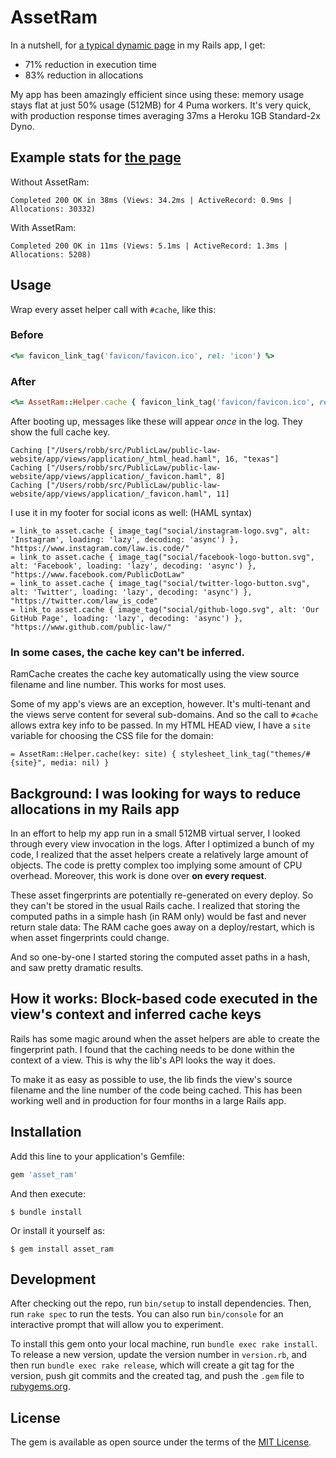 # AssetRam

In a nutshell, for [a typical dynamic page](https://texas.public.law/statutes/tex._fam._code_section_1.001) in my Rails app, I get:

* 71% reduction in execution time
* 83% reduction in allocations

My app has been amazingly efficient since using these: memory usage stays flat at just 50% usage (512MB) for 4 Puma workers. It's very quick, with production response times averaging 37ms a Heroku 1GB Standard-2x Dyno.


## Example stats for [the page](https://texas.public.law/statutes/tex._fam._code_section_1.001)

Without AssetRam:

```
Completed 200 OK in 38ms (Views: 34.2ms | ActiveRecord: 0.9ms | Allocations: 30332)
```

With AssetRam:

```
Completed 200 OK in 11ms (Views: 5.1ms | ActiveRecord: 1.3ms | Allocations: 5208)
```


## Usage

Wrap every asset helper call with `#cache`, like this:

### Before

```ruby
<%= favicon_link_tag('favicon/favicon.ico', rel: 'icon') %>
```

### After

```ruby
<%= AssetRam::Helper.cache { favicon_link_tag('favicon/favicon.ico', rel: 'icon') } %>
```

After booting up, messages like these will appear _once_ in the log. They show the 
full cache key.

```
Caching ["/Users/robb/src/PublicLaw/public-law-website/app/views/application/_html_head.haml", 16, "texas"]
Caching ["/Users/robb/src/PublicLaw/public-law-website/app/views/application/_favicon.haml", 8]
Caching ["/Users/robb/src/PublicLaw/public-law-website/app/views/application/_favicon.haml", 11]
```

I use it in my footer for social icons as well: (HAML syntax)

```
= link_to asset.cache { image_tag("social/instagram-logo.svg", alt: 'Instagram', loading: 'lazy', decoding: 'async') },    "https://www.instagram.com/law.is.code/"
= link_to asset.cache { image_tag("social/facebook-logo-button.svg", alt: 'Facebook', loading: 'lazy', decoding: 'async') }, "https://www.facebook.com/PublicDotLaw"
= link_to asset.cache { image_tag("social/twitter-logo-button.svg", alt: 'Twitter', loading: 'lazy', decoding: 'async') },   "https://twitter.com/law_is_code"
= link_to asset.cache { image_tag("social/github-logo.svg", alt: 'Our GitHub Page', loading: 'lazy', decoding: 'async') },   "https://www.github.com/public-law/"
```




### In some cases, the cache key can't be inferred.

RamCache creates the cache key automatically using the view source filename and line number.
This works for most uses. 

Some of my app's views are an exception, however. It's multi-tenant and the views serve content
for several sub-domains. And so the call to `#cache` allows extra key info to be passed.
In my HTML HEAD view, I have a `site` variable for choosing the CSS file for the domain:

```
= AssetRam::Helper.cache(key: site) { stylesheet_link_tag("themes/#{site}", media: nil) }
```

## Background: I was looking for ways to reduce allocations in my Rails app

In an effort to help my app run in a small 512MB virtual server, I looked through every view
invocation in the logs. After I optimized a bunch of my code, I realized that the asset helpers
create a relatively large amount of objects. The code is pretty complex too implying some amount
of CPU overhead. Moreover, this work is done over **on every request**.

These asset fingerprints are potentially re-generated on every deploy. So they can't be stored in
the usual Rails cache. I realized that storing the computed paths in a simple hash (in RAM only)
would be fast and never return stale data: The RAM cache goes away on a deploy/restart, which is
when asset fingerprints could change.

And so one-by-one I started storing the computed asset paths in a hash, and saw pretty dramatic results.

## How it works: Block-based code executed in the view's context and inferred cache keys

Rails has some magic around when the asset helpers are able to create the fingerprint path. I found
that the caching needs to be done within the context of a view. This is why the lib's API looks
the way it does. 

To make it as easy as possible to use, the lib finds the view's source filename and the line number of
the code being cached. This has been working well and in production for four months in a large Rails app.



## Installation

Add this line to your application's Gemfile:

```ruby
gem 'asset_ram'
```

And then execute:

    $ bundle install

Or install it yourself as:

    $ gem install asset_ram


## Development

After checking out the repo, run `bin/setup` to install dependencies. Then, run `rake spec` to run the tests. You can also run `bin/console` for an interactive prompt that will allow you to experiment.

To install this gem onto your local machine, run `bundle exec rake install`. To release a new version, update the version number in `version.rb`, and then run `bundle exec rake release`, which will create a git tag for the version, push git commits and the created tag, and push the `.gem` file to [rubygems.org](https://rubygems.org).

## License

The gem is available as open source under the terms of the [MIT License](https://opensource.org/licenses/MIT).
